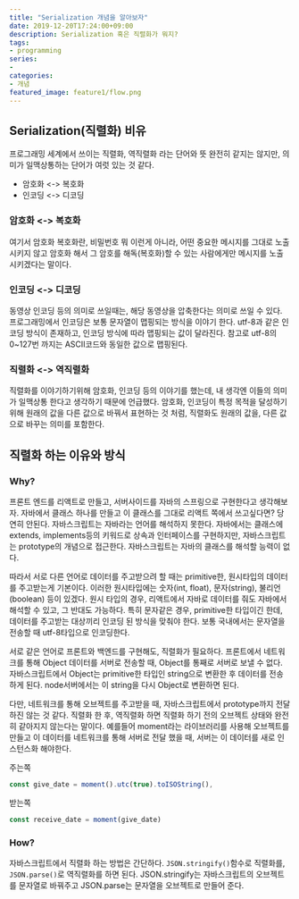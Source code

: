 ```yaml
---
title: "Serialization 개념을 알아보자"
date: 2019-12-20T17:24:00+09:00
description: Serialization 혹은 직렬화가 뭐지?
tags:
- programming
series:
-
categories:
- 개념
featured_image: feature1/flow.png
---
```


## Serialization(직렬화) 비유

프로그래밍 세계에서 쓰이는 직렬화, 역직렬화 라는 단어와 뜻 완전히 같지는 않지만, 의미가 일맥상통하는 단어가 여럿 있는 것 같다. 

- 암호화 <-> 복호화 
- 인코딩 <-> 디코딩

### 암호화 <-> 복호화

여기서 암호화 복호화란, 비밀번호 뭐 이런게 아니라, 어떤 중요한 메시지를 그대로 노출시키지 않고 암호화 해서 그 암호를 해독(복호화)할 수 있는 사람에게만 메시지를 노출시키겠다는 말이다.

### 인코딩 <-> 디코딩

동영상 인코딩 등의 의미로 쓰일때는, 해당 동영상을 압축한다는 의미로 쓰일 수 있다. 프로그래밍에서 인코딩은 보통 문자열이 맵핑되는 방식을 이야기 한다. utf-8과 같은 인코딩 방식이 존재하고, 인코딩 방식에 따라 맵핑되는 값이 달라진다. 참고로 utf-8의 0~127번 까지는 ASCII코드와 동일한 값으로 맵핑된다.

### 직렬화 <-> 역직렬화

직렬화를 이야기하기위해 암호화, 인코딩 등의 이야기를 했는데, 내 생각엔 이들의 의미가 일맥상통 한다고 생각하기 때문에 언급했다. 암호화, 인코딩이 특정 목적을 달성하기 위해 원래의 값을 다른 값으로 바꿔서 표현하는 것 처럼, 직렬화도 원래의 값을, 다른 값으로 바꾸는 의미를 포함한다.

## 직렬화 하는 이유와 방식

### Why?

프론트 엔드를 리액트로 만들고, 서버사이드를 자바의 스프링으로 구현한다고 생각해보자. 자바에서 클래스 하나를 만들고 이 클래스를 그대로 리액트 쪽에서 쓰고싶다면? 당연히 안된다. 자바스크립트는 자바라는 언어를 해석하지 못한다. 자바에서는 클래스에 extends, implements등의 키워드로 상속과 인터페이스를 구현하지만, 자바스크립트는 prototype의 개념으로 접근한다. 자바스크립트는 자바의 클래스를 해석할 능력이 없다.

따라서 서로 다른 언어로 데이터를 주고받으려 할 때는 primitive한, 원시타입의 데이터를 주고받는게 기본이다. 이러한 원시타입에는 숫자(int, float), 문자(string), 불리언(boolean) 등이 있겠다. 원시 타입의 경우, 리액트에서 자바로 데이터를 줘도 자바에서 해석할 수 있고, 그 반대도 가능하다. 특히 문자같은 경우, primitive한 타입이긴 한데, 데이터를 주고받는 대상끼리 인코딩 된 방식을 맞춰야 한다. 보통 국내에서는 문자열을 전송할 때 utf-8타입으로 인코딩한다.

서로 같은 언어로 프론트와 백엔드를 구현해도, 직렬화가 필요하다. 프론트에서 네트워크를 통해 Object 데이터를 서버로 전송할 때, Object를 통째로 서버로 보낼 수 없다. 자바스크립트에서 Object는 primitive한 타입인 string으로 변환한 후 데이터를 전송하게 된다. node서버에서는 이 string을 다시 Object로 변환하면 된다. 

다만, 네트워크를 통해 오브젝트를 주고받을 때, 자바스크립트에서 prototype까지 전달하진 않는 것 같다. 직렬화 한 후, 역직렬화 하면 직렬화 하기 전의 오브젝트 상태와 완전히 같아지지 않는다는 말이다. 예를들어 moment라는 라이브러리를 사용해 오브젝트를 만들고 이 데이터를 네트워크를 통해 서버로 전달 했을 때, 서버는 이 데이터를 새로 인스턴스화 해야한다.

주는쪽

```javascript
const give_date = moment().utc(true).toISOString(),
```

받는쪽

```javascript
const receive_date = moment(give_date)
```

### How?

자바스크립트에서 직렬화 하는 방법은 간단하다. `JSON.stringify()`함수로 직렬화를, `JSON.parse()`로 역직렬화를 하면 된다. JSON.stringify는 자바스크립트의 오브젝트를 문자열로 바꿔주고 JSON.parse는 문자열을 오브젝트로 만들어 준다.